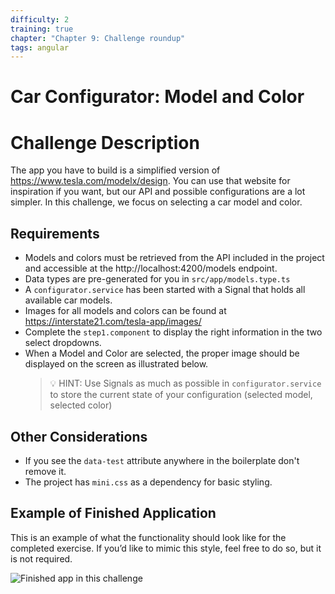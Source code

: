 ```yaml
---
difficulty: 2
training: true
chapter: "Chapter 9: Challenge roundup"
tags: angular
---
```


# Car Configurator: Model and Color

# Challenge Description

The app you have to build is a simplified version of https://www.tesla.com/modelx/design.
You can use that website for inspiration if you want, but our API and possible configurations are a lot simpler.
In this challenge, we focus on selecting a car model and color.

## Requirements

- Models and colors must be retrieved from the API included in the project and accessible at the http://localhost:4200/models endpoint.
- Data types are pre-generated for you in `src/app/models.type.ts`
- A `configurator.service` has been started with a Signal that holds all available car models.
- Images for all models and colors can be found at https://interstate21.com/tesla-app/images/
- Complete the `step1.component` to display the right information in the two select dropdowns.
- When a Model and Color are selected, the proper image should be displayed on the screen as illustrated below.
  > 💡 HINT: Use Signals as much as possible in `configurator.service` to store the current state of your configuration (selected model, selected color)

## Other Considerations

- If you see the `data-test` attribute anywhere in the boilerplate don't remove it.
- The project has `mini.css` as a dependency for basic styling.

## Example of Finished Application

This is an example of what the functionality should look like for the completed exercise. If you’d like to mimic this style, feel free to do so, but it is not required.

![Finished app in this challenge](https://images.certificates.dev/roundup-1-screenshot.gif)
